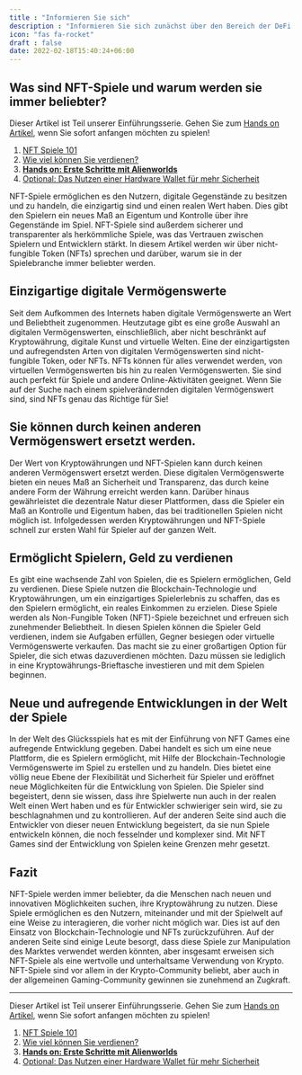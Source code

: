 ```yaml
---
title : "Informieren Sie sich"
description : "Informieren Sie sich zunächst über den Bereich der DeFi Games."
icon: "fas fa-rocket"
draft : false
date: 2022-02-18T15:40:24+06:00
---
```


## Was sind NFT-Spiele und warum werden sie immer beliebter?

Dieser Artikel ist Teil unserer Einführungsserie. Gehen Sie zum [Hands on Artikel](/services/wie-starte-ich-mit-crypto-gaming/), wenn Sie sofort anfangen möchten zu spielen!

1. [NFT Spiele 101](/services/nft-games-101/)
2. [Wie viel können Sie verdienen?](/services/wie-viel-kann-ich-verdienen/)
3. **[Hands on: Erste Schritte mit Alienworlds](/services/wie-starte-ich-mit-crypto-gaming/)**
4. [Optional: Das Nutzen einer Hardware Wallet für mehr Sicherheit](/services/eine-hardware-wallet-fuer-mehr-sicherheit)

NFT-Spiele ermöglichen es den Nutzern, digitale Gegenstände zu besitzen und zu handeln, die einzigartig sind und einen realen Wert haben. Dies gibt den Spielern ein neues Maß an Eigentum und Kontrolle über ihre Gegenstände im Spiel. NFT-Spiele sind außerdem sicherer und transparenter als herkömmliche Spiele, was das Vertrauen zwischen Spielern und Entwicklern stärkt. In diesem Artikel werden wir über nicht-fungible Token (NFTs) sprechen und darüber, warum sie in der Spielebranche immer beliebter werden.

## Einzigartige digitale Vermögenswerte 

Seit dem Aufkommen des Internets haben digitale Vermögenswerte an Wert und Beliebtheit zugenommen. Heutzutage gibt es eine große Auswahl an digitalen Vermögenswerten, einschließlich, aber nicht beschränkt auf Kryptowährung, digitale Kunst und virtuelle Welten. Eine der einzigartigsten und aufregendsten Arten von digitalen Vermögenswerten sind nicht-fungible Token, oder NFTs. NFTs können für alles verwendet werden, von virtuellen Vermögenswerten bis hin zu realen Vermögenswerten. Sie sind auch perfekt für Spiele und andere Online-Aktivitäten geeignet. Wenn Sie auf der Suche nach einem spielverändernden digitalen Vermögenswert sind, sind NFTs genau das Richtige für Sie!

## Sie können durch keinen anderen Vermögenswert ersetzt werden. 

Der Wert von Kryptowährungen und NFT-Spielen kann durch keinen anderen Vermögenswert ersetzt werden. Diese digitalen Vermögenswerte bieten ein neues Maß an Sicherheit und Transparenz, das durch keine andere Form der Währung erreicht werden kann. Darüber hinaus gewährleistet die dezentrale Natur dieser Plattformen, dass die Spieler ein Maß an Kontrolle und Eigentum haben, das bei traditionellen Spielen nicht möglich ist. Infolgedessen werden Kryptowährungen und NFT-Spiele schnell zur ersten Wahl für Spieler auf der ganzen Welt.

## Ermöglicht Spielern, Geld zu verdienen 

Es gibt eine wachsende Zahl von Spielen, die es Spielern ermöglichen, Geld zu verdienen. Diese Spiele nutzen die Blockchain-Technologie und Kryptowährungen, um ein einzigartiges Spielerlebnis zu schaffen, das es den Spielern ermöglicht, ein reales Einkommen zu erzielen. Diese Spiele werden als Non-Fungible Token (NFT)-Spiele bezeichnet und erfreuen sich zunehmender Beliebtheit. In diesen Spielen können die Spieler Geld verdienen, indem sie Aufgaben erfüllen, Gegner besiegen oder virtuelle Vermögenswerte verkaufen. Das macht sie zu einer großartigen Option für Spieler, die sich etwas dazuverdienen möchten. Dazu müssen sie lediglich in eine Kryptowährungs-Brieftasche investieren und mit dem Spielen beginnen.


## Neue und aufregende Entwicklungen in der Welt der Spiele

In der Welt des Glücksspiels hat es mit der Einführung von NFT Games eine aufregende Entwicklung gegeben. Dabei handelt es sich um eine neue Plattform, die es Spielern ermöglicht, mit Hilfe der Blockchain-Technologie Vermögenswerte im Spiel zu erstellen und zu handeln. Dies bietet eine völlig neue Ebene der Flexibilität und Sicherheit für Spieler und eröffnet neue Möglichkeiten für die Entwicklung von Spielen. Die Spieler sind begeistert, denn sie wissen, dass ihre Spielwerte nun auch in der realen Welt einen Wert haben und es für Entwickler schwieriger sein wird, sie zu beschlagnahmen und zu kontrollieren. Auf der anderen Seite sind auch die Entwickler von dieser neuen Entwicklung begeistert, da sie nun Spiele entwickeln können, die noch fesselnder und komplexer sind. Mit NFT Games sind der Entwicklung von Spielen keine Grenzen mehr gesetzt.

## Fazit

NFT-Spiele werden immer beliebter, da die Menschen nach neuen und innovativen Möglichkeiten suchen, ihre Kryptowährung zu nutzen. Diese Spiele ermöglichen es den Nutzern, miteinander und mit der Spielwelt auf eine Weise zu interagieren, die vorher nicht möglich war. Dies ist auf den Einsatz von Blockchain-Technologie und NFTs zurückzuführen. Auf der anderen Seite sind einige Leute besorgt, dass diese Spiele zur Manipulation des Marktes verwendet werden könnten, aber insgesamt erweisen sich NFT-Spiele als eine wertvolle und unterhaltsame Verwendung von Krypto. NFT-Spiele sind vor allem in der Krypto-Community beliebt, aber auch in der allgemeinen Gaming-Community gewinnen sie zunehmend an Zugkraft.

---

Dieser Artikel ist Teil unserer Einführungsserie. Gehen Sie zum [Hands on Artikel](/services/wie-starte-ich-mit-crypto-gaming/), wenn Sie sofort anfangen möchten zu spielen!

1. [NFT Spiele 101](/services/nft-games-101/)
2. [Wie viel können Sie verdienen?](/services/wie-viel-kann-ich-verdienen/)
3. **[Hands on: Erste Schritte mit Alienworlds](/services/wie-starte-ich-mit-crypto-gaming/)**
4. [Optional: Das Nutzen einer Hardware Wallet für mehr Sicherheit](/services/eine-hardware-wallet-fuer-mehr-sicherheit)